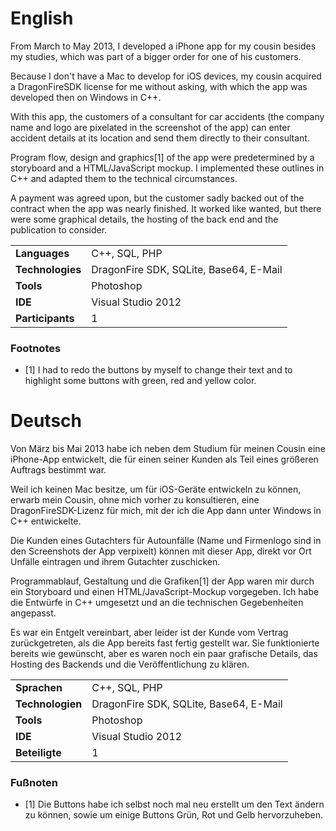 # English

From March to May 2013, I developed a iPhone app for my cousin besides my studies, which was part of a bigger order for one of his customers.

Because I don't have a Mac to develop for iOS devices, my cousin acquired a DragonFireSDK license for me without asking, with which the app was developed then on Windows in C++.

With this app, the customers of a consultant for car accidents (the company name and logo are pixelated in the screenshot of the app) can enter accident details at its location and send them directly to their consultant.

Program flow, design and graphics[1] of the app were predetermined by a storyboard and a HTML/JavaScript mockup. I implemented these outlines in C++ and adapted them to the technical circumstances.

A payment was agreed upon, but the customer sadly backed out of the contract when the app was nearly finished. It worked like wanted, but there were some graphical details, the hosting of the back end and the publication to consider.

|                  |                                        |
| ---------------- | -------------------------------------- |
| __Languages__    | C++, SQL, PHP                          |
| __Technologies__ | DragonFire SDK, SQLite, Base64, E-Mail |
| __Tools__        | Photoshop                              |
| __IDE__          | Visual Studio 2012                     |
| __Participants__ | 1                                      |

### Footnotes

- [1]	I had to redo the buttons by myself to change their text and to highlight some buttons with green, red and yellow color.

# Deutsch

Von März bis Mai 2013 habe ich neben dem Studium für meinen Cousin eine iPhone-App entwickelt, die für einen seiner Kunden als Teil eines größeren Auftrags bestimmt war.

Weil ich keinen Mac besitze, um für iOS-Geräte entwickeln zu können, erwarb mein Cousin, ohne mich vorher zu konsultieren, eine DragonFireSDK-Lizenz für mich, mit der ich die App dann unter Windows in C++ entwickelte.

Die Kunden eines Gutachters für Autounfälle (Name und Firmenlogo sind in den Screenshots der App verpixelt) können mit dieser App, direkt vor Ort Unfälle eintragen und ihrem Gutachter zuschicken.

Programmablauf, Gestaltung und die Grafiken[1] der App waren mir durch ein Storyboard und einen HTML/JavaScript-Mockup vorgegeben. Ich habe die Entwürfe in C++ umgesetzt und an die technischen Gegebenheiten angepasst.

Es war ein Entgelt vereinbart, aber leider ist der Kunde vom Vertrag zurückgetreten, als die App bereits fast fertig gestellt war. Sie funktionierte bereits wie gewünscht, aber es waren noch ein paar grafische Details, das Hosting des Backends und die Veröffentlichung zu klären.

|                  |                                        |
| ---------------- | -------------------------------------- |
| __Sprachen__     | C++, SQL, PHP                          |
| __Technologien__ | DragonFire SDK, SQLite, Base64, E-Mail |
| __Tools__        | Photoshop                              |
| __IDE__          | Visual Studio 2012                     |
| __Beteiligte__   | 1                                      |

### Fußnoten

- [1]	Die Buttons habe ich selbst noch mal neu erstellt um den Text ändern zu können, sowie um einige Buttons Grün, Rot und Gelb hervorzuheben.

